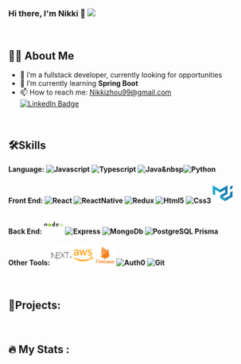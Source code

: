 ### Hi there, I'm Nikki 👋  <img src="https://media.giphy.com/media/paTz7UZbPfTZFRYnnB/giphy.gif" width="100"/>

<br>

## 👩🏻 About Me  
- 🔭 I’m a fullstack developer, currently looking for opportunities  
- 🌱 I’m currently learning **Spring Boot**  
- 📫 How to reach me: Nikkizhou99@gmail.com  
    <div id="badges">
      <a href=https://www.linkedin.com/in/nikki-zhou-b456ba152/">
        <img src="https://img.shields.io/badge/LinkedIn-blue?style=for-the-badge&logo=linkedin&logoColor=white" alt="LinkedIn Badge"/>
      </a>
    </div>

<br>

## 🛠️Skills
#### Language: <img src="https://img.icons8.com/color/javascript.png" width="40" height="40" title="Javascript" alt="Javascript"/>&nbsp;<img src="https://img.icons8.com/color/typescript.png" width="40" height="40" title="Typescript" alt="Typescript"/>&nbsp;<img src="https://img.icons8.com/color/java.png" width="40" height="40" title="Java" alt="Java"/>&nbsp<img src="https://img.icons8.com/color/python.png" width="40" height="40" title="Python" alt="Python" />&nbsp;
 
#### Front End: <img src="https://img.icons8.com/plasticine/react.png" width="40" height="40" title="React" alt="React"/>&nbsp;<img src="https://miro.medium.com/max/1155/1*GkR93AAlILkmE_3QQf88Ug.png" width="40" height="40" title="ReactNative" alt="ReactNative"/>&nbsp;<img src="https://img.icons8.com/color/redux.png" width="40" height="40" title="Redux" alt="Redux"/>&nbsp;<img src="https://img.icons8.com/color/html-5.png" width="40" height="40" title="Html5" alt="Html5"/>&nbsp;<img src="https://img.icons8.com/color/css3.png" width="40" height="40" title="Css3" alt="Css3"/>&nbsp;<img src="https://github.com/devicons/devicon/blob/master/icons/materialui/materialui-original.svg" title="Material UI" alt="Material UI" width="40" height="40"/>&nbsp;
 
#### Back End: <img src="https://github.com/devicons/devicon/blob/master/icons/nodejs/nodejs-original-wordmark.svg" width="40" height="40" title="NodeJs" alt="NodeJs"/>&nbsp;<img src="https://cdn.iconscout.com/icon/free/png-256/express-2-282577.png" width="40" height="40" title="Express" alt="Express"/>&nbsp;<img src="https://img.icons8.com/color/mongodb.png" width="40" height="40" title="MongoDb" alt="MongoDb"/>&nbsp;<img src="https://img.icons8.com/color/postgresql" width="40" height="40" title="PostgreSQL" alt="PostgreSQL"/>&nbsp;Prisma

#### Other Tools: <img src="https://github.com/devicons/devicon/blob/master/icons/nextjs/nextjs-original-wordmark.svg" title="NextJs" alt="NextJs" width="40" height="40"/>&nbsp;<img src="https://github.com/devicons/devicon/blob/master/icons/amazonwebservices/amazonwebservices-plain-wordmark.svg" title="AWS" alt="AWS" width="40" height="40"/>&nbsp;<img src="https://github.com/devicons/devicon/blob/master/icons/firebase/firebase-plain-wordmark.svg" width="40" height="40" title="Firebase" alt="Firebase"/>&nbsp;<img src="https://upload.wikimedia.org/wikipedia/commons/5/5b/Logo_de_Auth0.svg" width="40" height="40" title="Auth0" alt="Auth0"/>&nbsp;<img src="https://img.icons8.com/color/git.png" width="40" height="40" title="Git" alt="Git"/>&nbsp;
  
<br>

## 🧱Projects:  



<br>

## :fire: My Stats :

<!--
**nikkizhou/nikkizhou** is a ✨ _special_ ✨ repository because its `README.md` (this file) appears on your GitHub profile.

Here are some ideas to get you started:


- 👯 I’m looking to collaborate on ...
- 🤔 I’m looking for help with ...
- 💬 Ask me about ...
- 😄 Pronouns: ...
- ⚡ Fun fact: ...
-->
